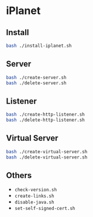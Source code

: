# iPlanet

## Install

```bash
bash ./install-iplanet.sh
```

## Server

```bash
bash ./create-server.sh
bash ./delete-server.sh
```

## Listener

```bash
bash ./create-http-listener.sh
bash ./delete-http-listener.sh
```

## Virtual Server

```bash
bash ./create-virtual-server.sh
bash ./delete-virtual-server.sh
```

## Others

- `check-version.sh`
- `create-links.sh`
- `disable-java.sh`
- `set-self-signed-cert.sh`
